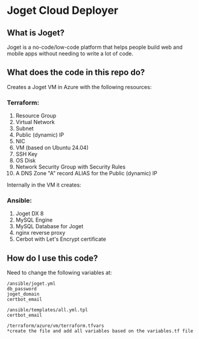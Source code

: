 # Joget Cloud Deployer

## What is Joget?
Joget is a no-code/low-code platform that helps people build web and mobile apps without needing to write a lot of code.

## What does the code in this repo do?
Creates a Joget VM in Azure with the following resources:

### Terraform:

1. Resource Group
1. Virtual Network
1. Subnet
1. Public (dynamic) IP
1. NIC
1. VM (based on Ubuntu 24.04)
1. SSH Key
1. OS Disk
1. Network Security Group with Security Rules
1. A DNS Zone "A" record ALIAS for the Public (dynamic) IP 

Internally in the VM it creates:

### Ansible:

1. Joget DX 8
1. MySQL Engine
1. MySQL Database for Joget
1. nginx reverse proxy
1. Cerbot with Let's Encrypt certificate


## How do I use this code?

Need to change the following variables at:

```
/ansible/joget.yml
db_password
joget_domain
certbot_email

/ansible/templates/all.yml.tpl
certbot_email

/terraform/azure/vm/terraform.tfvars
*create the file and add all variables based on the variables.tf file
```
